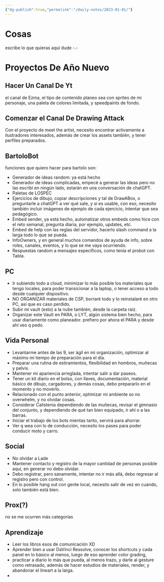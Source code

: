 ```yaml
---
{"dg-publish":true,"permalink":"/daily-notes/2023-01-01/"}
---
```


# Cosas

escribe lo que quieras aquí dude -.-

# Proyectos De Año Nuevo
## Hacer Un Canal De Yt

el canal de Ezma, el tipo de contenido planeo sea con sprites de mi personaje, una paleta de colores limitada, y speedpaints de fondo.

## Comenzar el Canal De Drawing Attack

Con el proyecto de meet the artist, necesito encontrar activamente a ilustradores interesados, además de crear los assets también, y tener perfiles preparados.

## BartoloBot

funciones que  quiero hacer para bartolo son:

- Generador de ideas random: ya está hecho
- Generador de ideas complicadas, empecé a generar las ideas pero no las escribí en ningún lado, estarán en una conversación de chatGPT.
- Paletas de LOSPEC
- Ejercicios de dibujo, copiar descripciones y tal de DrawABox, o preguntarle a chatGPT a ver qué sale, y si es usable, con eso, necesito también incluir imágenes de ejemplo de cada ejercicio, intentar que sea pedagógico.
- Embed sender, ya está hecho, automatizar otros embeds como hice con el reto semanal, pregunta diaria, por ejemplo, updates, etc.
- Embed de help con las reglas del servidor, hacerlo slash command a la larga todo lo que se pueda.
- InfoOwners, y en general muchos comandos de ayuda de info, sobre roles, canales, eventos, y lo que se me vaya ocurriendo.
- Respuestas random a mensajes específicos, como tenía el probot con Tabla.

## PC
- Ir subiendo todo a cloud, minimizar lo más posible los materiales que tengo locales, para poder transicionar a la laptop, o tener acceso a todo desde cualquier dispositivo.
- NO ORGANIZAR materiales de CSP, borraré todo y lo reinstalaré en otro PC, así que es caso perdido.
- Subir mi vault (esto) a la nube también, desde la carpeta raiz.
- Organizar este Vault en PARA, o LYT, algún sistema bien hecho, para usar diariamente como planeador. prefiero por ahora el PARA y desde ahí veo q pedo.

## Vida Personal
- Levantarme antes de las 9, ser ágil en mi organización, optimizar al máximo mi tiempo de preparación para el día.
- Preparar una rutina de estiramientos, flexibilidad en hombros, muñecas y pelvis.
- Mantener mi apariencia arreglada, intentar salir a dar paseos.
- Tener un kit diario en el bolso, con llaves, documentación, material básico de dibujo, cargadores, y demás cosas, debo prepararlo en el momento y no moverlo.
- Relacionado con el punto anterior, optimizar mi ambiente so no overwhelm, y no olvidar cosas.
- Considerar Calistenia dependiendo de las muñecas, revisar el gimnasio del conjunto, y dependiendo de qué tan bien equipado, ir ahí o a las barras.
- Iniciar el trabajo de los bots mientas tanto, servirá para ahorrar.
- Ver q wea con lo de conducción, necesito los pases para poder conducir moto y carro.

## Social
- No olvidar a Lade
- Mantener contacto y registro de la mayor cantidad de personas posible aquí, en generar no debo olvidar.
- Debo registrar, pero sanamente, intentar no ir más allá, debo regresar al registro pero con control.
- En lo posible hang out con gente local, necesito salir de vez en cuando, solo también está bien.

## Prox(?)

no se me ocurren más categorías

## Aprendizaje
- Leer los libros esos de comunicación XD
- Aprender bien a usar DaVinci Ressolve, conocer los shortcuts y cada panel en lo básico al menos, luego de eso aprender color grading,
- practicar a diario lo más que pueda, al menos trazo, y darle al gesture como retrasado, además de hacer estudios de materiales, render, y abandonar el lineart a la larga.
-

